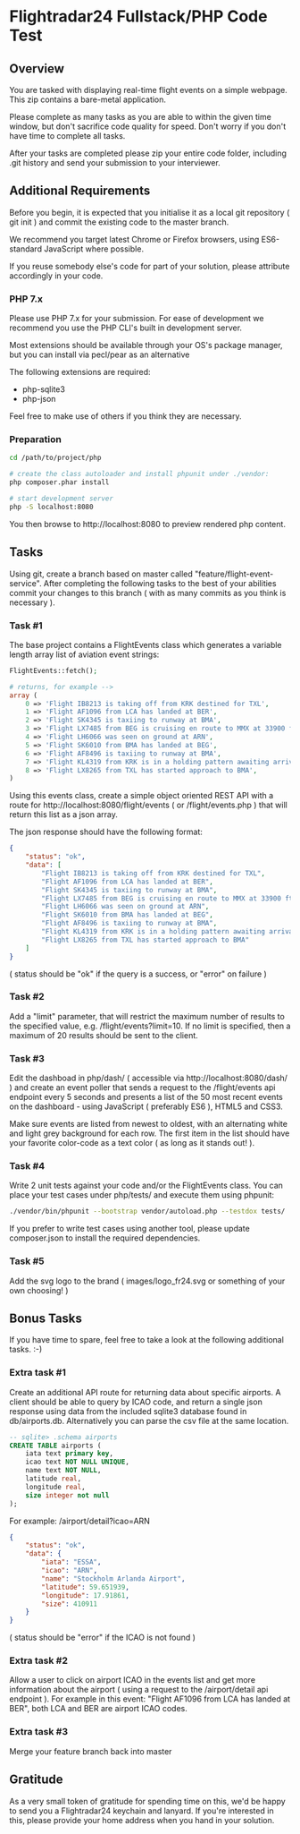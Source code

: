# Flightradar24 Fullstack/PHP Code Test

## Overview

You are tasked with displaying real-time flight events on a simple webpage. This zip contains a bare-metal application. 

Please complete as many tasks as you are able to within the given time window, but don't sacrifice code quality for speed. Don't worry if you don't have time to complete all tasks.

After your tasks are completed please zip your entire code folder, including .git history and send your submission to your interviewer.

## Additional Requirements

Before you begin, it is expected that you initialise it as a local git repository ( git init ) and commit the existing code to the master branch. 

We recommend you target latest Chrome or Firefox browsers, using ES6-standard JavaScript where possible.

If you reuse somebody else's code for part of your solution, please attribute accordingly in your code.

### PHP 7.x

Please use PHP 7.x for your submission. For ease of development we recommend you use the PHP CLI's built in development server.

Most extensions should be available through your OS's package manager, but you can install via pecl/pear as an alternative

The following extensions are required:

* php-sqlite3
* php-json

Feel free to make use of others if you think they are necessary.

### Preparation

```bash
cd /path/to/project/php

# create the class autoloader and install phpunit under ./vendor:
php composer.phar install

# start development server
php -S localhost:8080
```

You then browse to http://localhost:8080 to preview rendered php content.

## Tasks

Using git, create a branch based on master called "feature/flight-event-service". After completing the following tasks to the best of your abilities commit your changes to this branch ( with as many commits as you think is necessary ).

### Task #1

The base project contains a FlightEvents class which generates a variable length array list of aviation event strings:

```php
FlightEvents::fetch();

# returns, for example -->
array (
    0 => 'Flight IB8213 is taking off from KRK destined for TXL',
    1 => 'Flight AF1096 from LCA has landed at BER',
    2 => 'Flight SK4345 is taxiing to runway at BMA',
    3 => 'Flight LX7485 from BEG is cruising en route to MMX at 33900 ft',
    4 => 'Flight LH6066 was seen on ground at ARN',
    5 => 'Flight SK6010 from BMA has landed at BEG',
    6 => 'Flight AF8496 is taxiing to runway at BMA',
    7 => 'Flight KL4319 from KRK is in a holding pattern awaiting arrival at ISB',
    8 => 'Flight LX8265 from TXL has started approach to BMA',
)
```
Using this events class, create a simple object oriented REST API with a route for http://localhost:8080/flight/events ( or /flight/events.php ) that will return this list as a json array.

The json response should have the following format:
```json
{
    "status": "ok",
    "data": [
        "Flight IB8213 is taking off from KRK destined for TXL",
        "Flight AF1096 from LCA has landed at BER",
        "Flight SK4345 is taxiing to runway at BMA",
        "Flight LX7485 from BEG is cruising en route to MMX at 33900 ft",
        "Flight LH6066 was seen on ground at ARN",
        "Flight SK6010 from BMA has landed at BEG",
        "Flight AF8496 is taxiing to runway at BMA",
        "Flight KL4319 from KRK is in a holding pattern awaiting arrival at ISB",
        "Flight LX8265 from TXL has started approach to BMA"
    ]
}
```
( status should be "ok" if the query is a success, or "error" on failure )

### Task #2

Add a "limit" parameter, that will restrict the maximum number of results to the specified value, e.g. /flight/events?limit=10. If no limit is specified, then a maximum of 20 results should be sent to the client.

### Task #3

Edit the dashboad in php/dash/ ( accessible via http://localhost:8080/dash/ ) and create an event poller that sends a request to the /flight/events api endpoint every 5 seconds and presents a list of the 50 most recent events on the dashboard - using JavaScript ( preferably ES6 ), HTML5 and CSS3.

Make sure events are listed from newest to oldest, with an alternating white and light grey background for each row. The first item in the list should have your favorite color-code as a text color ( as long as it stands out! ).

### Task #4

Write 2 unit tests against your code and/or the FlightEvents class. You can place your test cases under php/tests/ and execute them using phpunit:

```bash
./vendor/bin/phpunit --bootstrap vendor/autoload.php --testdox tests/
```
If you prefer to write test cases using another tool, please update composer.json to install the required dependencies.

### Task #5

Add the svg logo to the brand ( images/logo_fr24.svg or something of your own choosing! )

## Bonus Tasks

If you have time to spare, feel free to take a look at the following additional tasks. :-)

### Extra task #1

Create an additional API route for returning data about specific airports. A client should be able to query by ICAO code, and return a single json response using data from the included sqlite3 database found in db/airports.db. Alternatively you can parse the csv file at the same location.

```sql
-- sqlite> .schema airports
CREATE TABLE airports ( 
    iata text primary key, 
    icao text NOT NULL UNIQUE, 
    name text NOT NULL, 
    latitude real, 
    longitude real, 
    size integer not null 
);
```
For example: /airport/detail?icao=ARN
```json
{
    "status": "ok",
    "data": {
        "iata": "ESSA",
        "icao": "ARN",
        "name": "Stockholm Arlanda Airport",
        "latitude": 59.651939,
        "longitude": 17.91861,
        "size": 410911
    }
}

```
( status should be "error" if the ICAO is not found )

### Extra task #2

Allow a user to click on airport ICAO in the events list and get more information about the airport ( using a request to the /airport/detail api endpoint ). For example in this event: "Flight AF1096 from LCA has landed at BER", both LCA and BER are airport ICAO codes.

### Extra task #3

Merge your feature branch back into master

## Gratitude

As a very small token of gratitude for spending time on this, we'd be happy to send you a Flightradar24 keychain and lanyard. If you're interested in this, please provide your home address when you hand in your solution.
